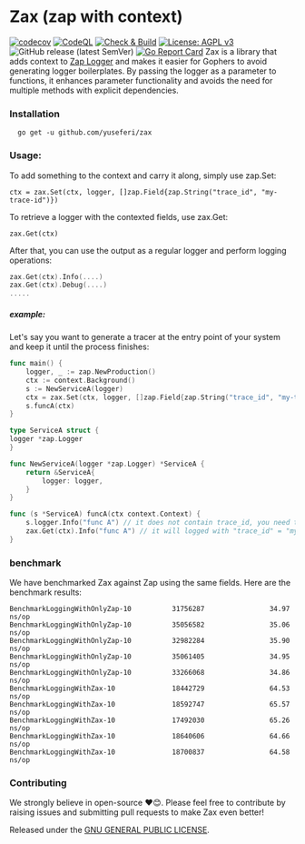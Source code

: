 # Zax (zap with context)
[![codecov](https://codecov.io/github/yuseferi/zax/branch/codecov-integration/graph/badge.svg?token=64IHXT3ROF)](https://codecov.io/github/yuseferi/zax)
[![CodeQL](https://github.com/yuseferi/zax/actions/workflows/github-code-scanning/codeql/badge.svg)](https://github.com/yuseferi/zax/actions/workflows/github-code-scanning/codeql)
[![Check & Build](https://github.com/yuseferi/zax/actions/workflows/ci.yml/badge.svg)](https://github.com/yuseferi/zax/actions/workflows/ci.yml)
[![License: AGPL v3](https://img.shields.io/badge/License-AGPL_v3-blue.svg)](https://www.gnu.org/licenses/agpl-3.0)
![GitHub release (latest SemVer)](https://img.shields.io/github/v/release/yuseferi/zax)
[![Go Report Card](https://goreportcard.com/badge/github.com/yuseferi/zax)](https://goreportcard.com/report/github.com/yuseferi/zax)
Zax is a library that adds context to [Zap Logger](https://github.com/uber-go/zap) and makes it easier for Gophers to avoid generating logger boilerplates. By passing the logger as a parameter to functions, it enhances parameter functionality and avoids the need for multiple methods with explicit dependencies.

### Installation

```shell
  go get -u github.com/yuseferi/zax
```

### Usage:
To add something to the context and carry it along, simply use zap.Set:

    ctx = zax.Set(ctx, logger, []zap.Field{zap.String("trace_id", "my-trace-id")})

To retrieve a logger with the contexted fields, use zax.Get:

    zax.Get(ctx)

After that, you can use the output as a regular logger and perform logging operations:

```Go
zax.Get(ctx).Info(....)
zax.Get(ctx).Debug(....)
.....
```



##### example:
Let's say you want to generate a tracer at the entry point of your system and keep it until the process finishes:

```Go
func main() {
    logger, _ := zap.NewProduction()
    ctx := context.Background()
    s := NewServiceA(logger)
    ctx = zax.Set(ctx, logger, []zap.Field{zap.String("trace_id", "my-trace-id")})
    s.funcA(ctx)
}

type ServiceA struct {
logger *zap.Logger
}

func NewServiceA(logger *zap.Logger) *ServiceA {
    return &ServiceA{
        logger: logger,
    }
}

func (s *ServiceA) funcA(ctx context.Context) {
    s.logger.Info("func A") // it does not contain trace_id, you need to add it manually
    zax.Get(ctx).Info("func A") // it will logged with "trace_id" = "my-trace-id"
}

```
### benchmark
We have benchmarked Zax against Zap using the same fields. Here are the benchmark results:

```
BenchmarkLoggingWithOnlyZap-10          31756287                34.97 ns/op
BenchmarkLoggingWithOnlyZap-10          35056582                35.06 ns/op
BenchmarkLoggingWithOnlyZap-10          32982284                35.90 ns/op
BenchmarkLoggingWithOnlyZap-10          35061405                34.95 ns/op
BenchmarkLoggingWithOnlyZap-10          33266068                34.86 ns/op
BenchmarkLoggingWithZax-10              18442729                64.53 ns/op
BenchmarkLoggingWithZax-10              18592747                65.57 ns/op
BenchmarkLoggingWithZax-10              17492030                65.26 ns/op
BenchmarkLoggingWithZax-10              18640606                64.66 ns/op
BenchmarkLoggingWithZax-10              18700837                64.58 ns/op
```

### Contributing
We strongly believe in open-source ❤️😊. Please feel free to contribute by raising issues and submitting pull requests to make Zax even better!


Released under the [GNU GENERAL PUBLIC LICENSE](LICENSE).




